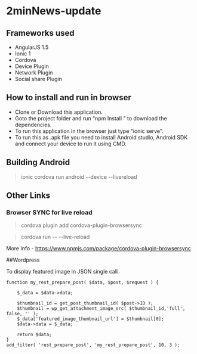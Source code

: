 # 2minNews-update

## Frameworks used

- AngularJS 1.5
- Ionic 1
- Cordova
- Device Plugin
- Network Plugin
- Social share Plugin

## How to install and run in browser

- Clone or Download this application.
- Goto the project folder and  run "npm Install " to download the dependencies.
- To run this application in the browser just type "ionic serve".
- To run this as .apk file you need to install Android studio, Android SDK and connect your device to run it using CMD.

## Building Android 

 > ionic cordova run android --device --livereload
 
 ## Other Links
 
 ### Browser SYNC for live reload

> cordova plugin add cordova-plugin-browsersync

> cordova run -- --live-reload

 More Info - https://www.npmjs.com/package/cordova-plugin-browsersync


##Wordpress

To display featured image in JSON single call 

```
function my_rest_prepare_post( $data, $post, $request ) {

	$_data = $data->data;

	$thumbnail_id = get_post_thumbnail_id( $post->ID );
	$thumbnail = wp_get_attachment_image_src( $thumbnail_id,'full', false, '' ); 
	$_data['featured_image_thumbnail_url'] = $thumbnail[0];
	$data->data = $_data;

	return $data;
}
add_filter( 'rest_prepare_post', 'my_rest_prepare_post', 10, 3 );

```
 
